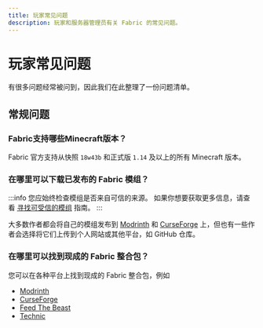 ```yaml
---
title: 玩家常见问题
description: 玩家和服务器管理员有关 Fabric 的常见问题。
---
```


# 玩家常见问题

有很多问题经常被问到，因此我们在此整理了一份问题清单。

## 常规问题

### Fabric支持哪些Minecraft版本？

Fabric 官方支持从快照 `18w43b` 和正式版 `1.14` 及以上的所有 Minecraft 版本。

### 在哪里可以下载已发布的 Fabric 模组？

:::info
您应始终检查模组是否来自可信的来源。 如果你想要获取更多信息，请查看 [寻找可受信的模组](./finding-mods.md) 指南。
:::

大多数作者都会将自己的模组发布到 [Modrinth](https://modrinth.com/mods?g=categories:%27fabric%27) 和 [CurseForge](https://www.curseforge.com/minecraft/search?class=mc-mods\&gameVersionTypeId=4) 上，但也有一些作者会选择将它们上传到个人网站或其他平台，如 GitHub 仓库。

### 在哪里可以找到现成的 Fabric 整合包？

您可以在各种平台上找到现成的 Fabric 整合包，例如

- [Modrinth](https://modrinth.com/modpacks?g=categories:%27fabric%27)
- [CurseForge](https://www.curseforge.com/minecraft/search?class=modpacks\&gameVersionTypeId=4)
- [Feed The Beast](https://www.feed-the-beast.com/ftb-app)
- [Technic](https://www.technicpack.net/modpacks)
